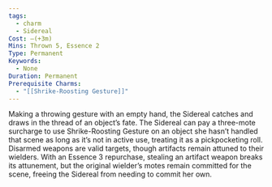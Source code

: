 ```yaml
---
tags:
  - charm
  - Sidereal
Cost: —(+3m)
Mins: Thrown 5, Essence 2
Type: Permanent
Keywords:
  - None
Duration: Permanent
Prerequisite Charms:
  - "[[Shrike-Roosting Gesture]]"
---
```

Making a throwing gesture with an empty hand, the Sidereal catches and draws in the thread of an object’s fate. The Sidereal can pay a three-mote surcharge to use Shrike-Roosting Gesture on an object she hasn’t handled that scene as long as it’s not in active use, treating it as a pickpocketing roll. Disarmed weapons are valid targets, though artifacts remain attuned to their wielders. With an Essence 3 repurchase, stealing an artifact weapon breaks its attunement, but the original wielder’s motes remain committed for the scene, freeing the Sidereal from needing to commit her own.